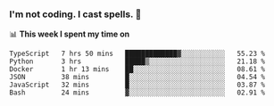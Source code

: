 ### I'm not coding. I cast spells. 🎩

📊 **This week I spent my time on**
<!--START_SECTION:waka-->

```text
TypeScript   7 hrs 50 mins   █████████████▓░░░░░░░░░░░   55.23 %
Python       3 hrs           █████▒░░░░░░░░░░░░░░░░░░░   21.18 %
Docker       1 hr 13 mins    ██░░░░░░░░░░░░░░░░░░░░░░░   08.61 %
JSON         38 mins         █░░░░░░░░░░░░░░░░░░░░░░░░   04.54 %
JavaScript   32 mins         █░░░░░░░░░░░░░░░░░░░░░░░░   03.87 %
Bash         24 mins         ▓░░░░░░░░░░░░░░░░░░░░░░░░   02.91 %
```

<!--END_SECTION:waka-->
